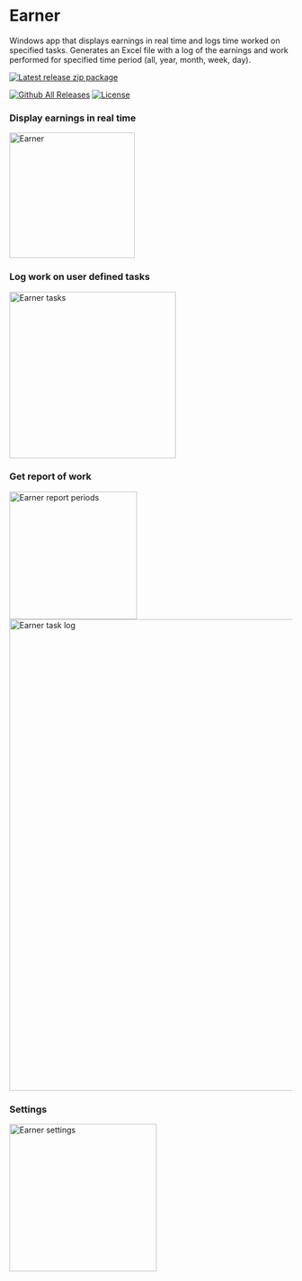 # Earner
Windows app that displays earnings in real time and logs time worked on specified tasks.
Generates an Excel file with a log of the earnings and work performed for specified time period (all, year, month, week, day).

[![Latest release zip package](https://img.shields.io/github/v/release/voltura/Earner?label=download%20latest%20release&style=for-the-badge)](https://github.com/voltura/Earner/releases/latest/download/Earner_1.0.2.8.zip)

[![Github All Releases](https://img.shields.io/github/downloads/voltura/Earner/total.svg)]()
[![License](https://img.shields.io/badge/licence-MIT-green)]()

### Display earnings in real time

<img width="223" alt="Earner" src="https://user-images.githubusercontent.com/2292809/201538874-00438b78-f9a4-4d68-b303-950e29ba2440.png">


### Log work on user defined tasks

<img width="296" alt="Earner tasks" src="https://user-images.githubusercontent.com/2292809/201538923-5d0a1e58-f152-4f19-8f82-154787b9311b.png">


### Get report of work
<img width="227" alt="Earner report periods" src="https://user-images.githubusercontent.com/2292809/202327007-ec4fa793-a41d-4059-99de-299a4fb62e9d.png">

<img width="838" alt="Earner task log" src="https://user-images.githubusercontent.com/2292809/201539024-2984199d-da2c-4fb4-9e2d-566e2fa5e556.png">


### Settings

<img width="262" alt="Earner settings" src="https://user-images.githubusercontent.com/2292809/201832658-d7bd509c-27d1-4423-b7eb-47da1e31898d.png">
